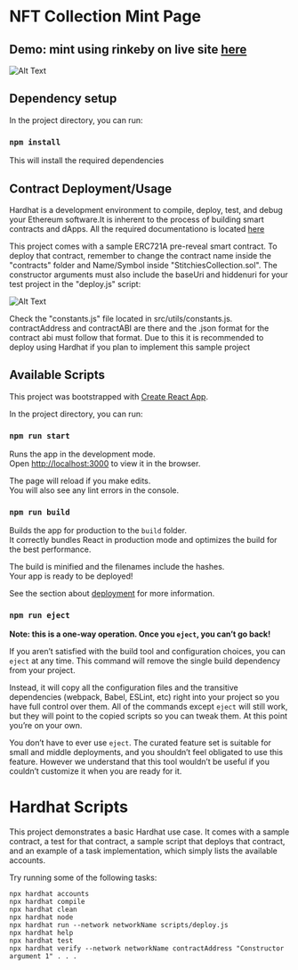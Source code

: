 # NFT Collection Mint Page

## Demo: mint using rinkeby on live site [here](https://delightful-malabi-e9e12f.netlify.app)

![Alt Text](https://media.giphy.com/media/i5edhk3E3ZnxOUpmiv/giphy.gif)

## Dependency setup

In the project directory, you can run:

### `npm install`

This will install the required dependencies

## Contract Deployment/Usage

Hardhat is a development environment to compile, deploy, test, and debug your Ethereum software.It is inherent to the process of building smart contracts and dApps. All the required documentationo is located [here](https://hardhat.org/getting-started)

This project comes with a sample ERC721A pre-reveal smart contract. To deploy that contract, remember to change the contract name inside the "contracts" folder and Name/Symbol inside "StitchiesCollection.sol". The constructor arguments must also include the baseUri and hiddenuri for your test project in the "deploy.js" script:

![Alt Text](https://i.imgur.com/0IVuJ6n.png)

Check the "constants.js" file located in src/utils/constants.js. contractAddress and contractABI are there and the .json format for the contract abi must follow that format. Due to this it is recommended to deploy using Hardhat if you plan to implement this sample project

## Available Scripts

This project was bootstrapped with [Create React App](https://github.com/facebook/create-react-app).

In the project directory, you can run:

### `npm run start`

Runs the app in the development mode.\
Open [http://localhost:3000](http://localhost:3000) to view it in the browser.

The page will reload if you make edits.\
You will also see any lint errors in the console.

### `npm run build`

Builds the app for production to the `build` folder.\
It correctly bundles React in production mode and optimizes the build for the best performance.

The build is minified and the filenames include the hashes.\
Your app is ready to be deployed!

See the section about [deployment](https://facebook.github.io/create-react-app/docs/deployment) for more information.

### `npm run eject`

**Note: this is a one-way operation. Once you `eject`, you can’t go back!**

If you aren’t satisfied with the build tool and configuration choices, you can `eject` at any time. This command will remove the single build dependency from your project.

Instead, it will copy all the configuration files and the transitive dependencies (webpack, Babel, ESLint, etc) right into your project so you have full control over them. All of the commands except `eject` will still work, but they will point to the copied scripts so you can tweak them. At this point you’re on your own.

You don’t have to ever use `eject`. The curated feature set is suitable for small and middle deployments, and you shouldn’t feel obligated to use this feature. However we understand that this tool wouldn’t be useful if you couldn’t customize it when you are ready for it.

# Hardhat Scripts

This project demonstrates a basic Hardhat use case. It comes with a sample contract, a test for that contract, a sample script that deploys that contract, and an example of a task implementation, which simply lists the available accounts.

Try running some of the following tasks:

```shell
npx hardhat accounts
npx hardhat compile
npx hardhat clean
npx hardhat node
npx hardhat run --network networkName scripts/deploy.js
npx hardhat help
npx hardhat test
npx hardhat verify --network networkName contractAddress "Constructor argument 1" . . .
```
